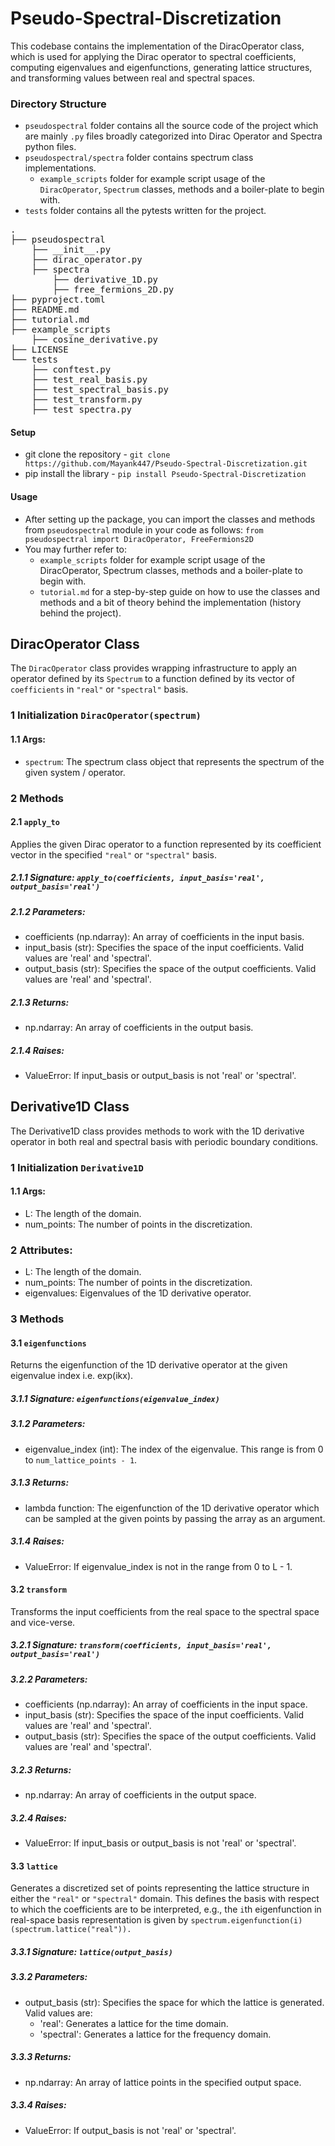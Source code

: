 # Pseudo-Spectral-Discretization

This codebase contains the implementation of the DiracOperator class, which is used for applying the Dirac operator to spectral coefficients, computing eigenvalues and eigenfunctions, generating lattice structures, and transforming values between real and spectral spaces.

### Directory Structure

- `pseudospectral` folder contains all the source code of the project which are mainly `.py` files broadly categorized into Dirac Operator and Spectra python files.
- `pseudospectral/spectra` folder contains spectrum class implementations.
  - `example_scripts` folder for example script usage of the `DiracOperator`, `Spectrum` classes, methods and a boiler-plate to begin with.
- `tests` folder contains all the pytests written for the project.

<pre>
.
├── pseudospectral
    ├── __init__.py
    ├── dirac_operator.py
    ├── spectra
        ├── derivative_1D.py
        ├── free_fermions_2D.py
├── pyproject.toml
├── README.md
├── tutorial.md
├── example_scripts
    ├── cosine_derivative.py
├── LICENSE
└── tests
    ├── conftest.py
    ├── test_real_basis.py
    ├── test_spectral_basis.py
    ├── test_transform.py
    ├── test_spectra.py
</pre>

#### Setup

- git clone the repository - `git clone https://github.com/Mayank447/Pseudo-Spectral-Discretization.git`
- pip install the library - `pip install Pseudo-Spectral-Discretization`

#### Usage

- After setting up the package, you can import the classes and methods from `pseudospectral` module in your code as follows:
  ``from pseudospectral import DiracOperator, FreeFermions2D``
- You may further refer to:
  - `example_scripts` folder for example script usage of the DiracOperator, Spectrum classes, methods and a boiler-plate to begin with.
  - `tutorial.md` for a step-by-step guide on how to use the classes and methods and a bit of theory behind the implementation (history behind the project).

## DiracOperator Class

The `DiracOperator` class provides wrapping infrastructure to apply an operator defined by its `Spectrum` to a function defined by its vector of `coefficients` in `"real"` or `"spectral"` basis.

### 1 Initialization ``DiracOperator(spectrum)``

#### 1.1 Args:

- `spectrum`: The spectrum class object that represents the spectrum of the given system / operator.

### 2 Methods

#### 2.1 ``apply_to``

Applies the given Dirac operator to a function represented by its coefficient vector in the specified `"real"` or `"spectral"` basis.

##### 2.1.1 Signature: ``apply_to(coefficients, input_basis='real', output_basis='real')``

##### 2.1.2 Parameters:

- coefficients (np.ndarray): An array of coefficients in the input basis.
- input_basis (str): Specifies the space of the input coefficients. Valid values are 'real' and 'spectral'.
- output_basis (str): Specifies the space of the output coefficients. Valid values are 'real' and 'spectral'.

##### 2.1.3 Returns:

- np.ndarray: An array of coefficients in the output basis.

##### 2.1.4 Raises:

- ValueError: If input_basis or output_basis is not 'real' or 'spectral'.

## Derivative1D Class

The Derivative1D class provides methods to work with the 1D derivative operator in both real and spectral basis with periodic boundary conditions.

### 1 Initialization ``Derivative1D``

#### 1.1 Args:

- L: The length of the domain.
- num_points: The number of points in the discretization.

### 2 Attributes:

- L: The length of the domain.
- num_points: The number of points in the discretization.
- eigenvalues: Eigenvalues of the 1D derivative operator.

### 3 Methods

#### 3.1 ``eigenfunctions``

Returns the eigenfunction of the 1D derivative operator at the given eigenvalue index i.e. exp(ikx).

##### 3.1.1 Signature: `eigenfunctions(eigenvalue_index)`

##### 3.1.2 Parameters:

- eigenvalue_index (int): The index of the eigenvalue. This range is from 0 to `num_lattice_points - 1`.

##### 3.1.3 Returns:

- lambda function: The eigenfunction of the 1D derivative operator which can be sampled at the given points by passing the array as an argument.

##### 3.1.4 Raises:

- ValueError: If eigenvalue_index is not in the range from 0 to L - 1.

#### 3.2 ``transform``

Transforms the input coefficients from the real space to the spectral space and vice-verse.

##### 3.2.1 Signature: `transform(coefficients, input_basis='real', output_basis='real')`

##### 3.2.2 Parameters:

- coefficients (np.ndarray): An array of coefficients in the input space.
- input_basis (str): Specifies the space of the input coefficients. Valid values are 'real' and 'spectral'.
- output_basis (str): Specifies the space of the output coefficients. Valid values are 'real' and 'spectral'.

##### 3.2.3 Returns:

- np.ndarray: An array of coefficients in the output space.

##### 3.2.4 Raises:

- ValueError: If input_basis or output_basis is not 'real' or 'spectral'.

#### 3.3 ``lattice``

Generates a discretized set of points representing the lattice structure in either the `"real"` or `"spectral"` domain. This defines the basis with respect to which the coefficients are to be interpreted, e.g., the `i`th eigenfunction in real-space basis representation is given by `spectrum.eigenfunction(i)(spectrum.lattice("real")).`

##### 3.3.1 Signature: `lattice(output_basis)`

##### 3.3.2 Parameters:

- output_basis (str): Specifies the space for which the lattice is generated. Valid values are:
  - 'real': Generates a lattice for the time domain.
  - 'spectral': Generates a lattice for the frequency domain.

##### 3.3.3 Returns:

- np.ndarray: An array of lattice points in the specified output space.

##### 3.3.4 Raises:

- ValueError: If output_basis is not 'real' or 'spectral'.
